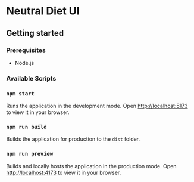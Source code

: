 # Neutral Diet UI

## Getting started

### Prerequisites

- Node.js

### Available Scripts

### `npm start`

Runs the application in the development mode.
Open [http://localhost:5173](http://localhost:5173) to view it in your browser.

### `npm run build`

Builds the application for production to the `dist` folder.

### `npm run preview`

Builds and locally hosts the application in the production mode.
Open [http://localhost:4173](http://localhost:5173) to view it in your browser.
